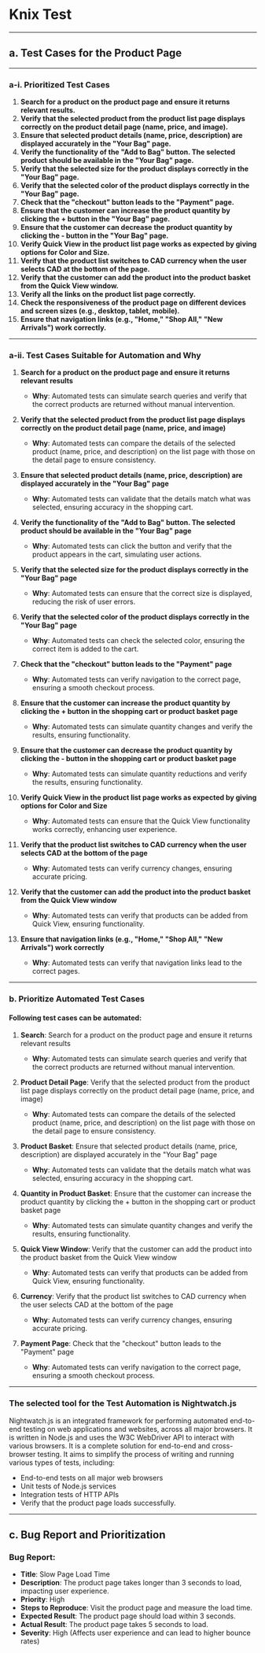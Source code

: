 # **Knix Test**

---

## **a. Test Cases for the Product Page**

---

### **a-i. Prioritized Test Cases**

1. **Search for a product on the product page and ensure it returns relevant results.**
2. **Verify that the selected product from the product list page displays correctly on the product detail page (name, price, and image).**
3. **Ensure that selected product details (name, price, description) are displayed accurately in the "Your Bag" page.**
4. **Verify the functionality of the "Add to Bag" button. The selected product should be available in the "Your Bag" page.**
5. **Verify that the selected size for the product displays correctly in the "Your Bag" page.**
6. **Verify that the selected color of the product displays correctly in the "Your Bag" page.**
7. **Check that the "checkout" button leads to the "Payment" page.**
8. **Ensure that the customer can increase the product quantity by clicking the + button in the "Your Bag" page.**
9. **Ensure that the customer can decrease the product quantity by clicking the - button in the "Your Bag" page.**
10. **Verify Quick View in the product list page works as expected by giving options for Color and Size.**
11. **Verify that the product list switches to CAD currency when the user selects CAD at the bottom of the page.**
12. **Verify that the customer can add the product into the product basket from the Quick View window.**
13. **Verify all the links on the product list page correctly.**
14. **Check the responsiveness of the product page on different devices and screen sizes (e.g., desktop, tablet, mobile).**
15. **Ensure that navigation links (e.g., "Home," "Shop All," "New Arrivals") work correctly.**

---

### **a-ii. Test Cases Suitable for Automation and Why**

1. **Search for a product on the product page and ensure it returns relevant results**
    - **Why**: Automated tests can simulate search queries and verify that the correct products are returned without manual intervention.

2. **Verify that the selected product from the product list page displays correctly on the product detail page (name, price, and image)**
    - **Why**: Automated tests can compare the details of the selected product (name, price, and description) on the list page with those on the detail page to ensure consistency.

3. **Ensure that selected product details (name, price, description) are displayed accurately in the "Your Bag" page**
    - **Why**: Automated tests can validate that the details match what was selected, ensuring accuracy in the shopping cart.

4. **Verify the functionality of the "Add to Bag" button. The selected product should be available in the "Your Bag" page**
    - **Why**: Automated tests can click the button and verify that the product appears in the cart, simulating user actions.

5. **Verify that the selected size for the product displays correctly in the "Your Bag" page**
    - **Why**: Automated tests can ensure that the correct size is displayed, reducing the risk of user errors.

6. **Verify that the selected color of the product displays correctly in the "Your Bag" page**
    - **Why**: Automated tests can check the selected color, ensuring the correct item is added to the cart.

7. **Check that the "checkout" button leads to the "Payment" page**
    - **Why**: Automated tests can verify navigation to the correct page, ensuring a smooth checkout process.

8. **Ensure that the customer can increase the product quantity by clicking the + button in the shopping cart or product basket page**
    - **Why**: Automated tests can simulate quantity changes and verify the results, ensuring functionality.

9. **Ensure that the customer can decrease the product quantity by clicking the - button in the shopping cart or product basket page**
    - **Why**: Automated tests can simulate quantity reductions and verify the results, ensuring functionality.

10. **Verify Quick View in the product list page works as expected by giving options for Color and Size**
    - **Why**: Automated tests can ensure that the Quick View functionality works correctly, enhancing user experience.

11. **Verify that the product list switches to CAD currency when the user selects CAD at the bottom of the page**
    - **Why**: Automated tests can verify currency changes, ensuring accurate pricing.

12. **Verify that the customer can add the product into the product basket from the Quick View window**
    - **Why**: Automated tests can verify that products can be added from Quick View, ensuring functionality.

13. **Ensure that navigation links (e.g., "Home," "Shop All," "New Arrivals") work correctly**
    - **Why**: Automated tests can verify that navigation links lead to the correct pages.

---

### **b. Prioritize Automated Test Cases**

#### **Following test cases can be automated:**

1. **Search**: Search for a product on the product page and ensure it returns relevant results
    - **Why**: Automated tests can simulate search queries and verify that the correct products are returned without manual intervention.
 
2. **Product Detail Page**: Verify that the selected product from the product list page displays correctly on the product detail page (name, price, and image)
    - **Why**: Automated tests can compare the details of the selected product (name, price, and description) on the list page with those on the detail page to ensure consistency.
    
3. **Product Basket**: Ensure that selected product details (name, price, description) are displayed accurately in the "Your Bag" page
    - **Why**: Automated tests can validate that the details match what was selected, ensuring accuracy in the shopping cart.
    
4. **Quantity in Product Basket**: Ensure that the customer can increase the product quantity by clicking the + button in the shopping cart or product basket page
    - **Why**: Automated tests can simulate quantity changes and verify the results, ensuring functionality.
    
5. **Quick View Window**: Verify that the customer can add the product into the product basket from the Quick View window
    - **Why**: Automated tests can verify that products can be added from Quick View, ensuring functionality.
    
6. **Currency**: Verify that the product list switches to CAD currency when the user selects CAD at the bottom of the page
    - **Why**: Automated tests can verify currency changes, ensuring accurate pricing.

7. **Payment Page**: Check that the "checkout" button leads to the "Payment" page
    - **Why**: Automated tests can verify navigation to the correct page, ensuring a smooth checkout process.

---

### **The selected tool for the Test Automation is Nightwatch.js**

Nightwatch.js is an integrated framework for performing automated end-to-end testing on web applications and websites, across all major browsers. It is written in Node.js and uses the W3C WebDriver API to interact with various browsers. It is a complete solution for end-to-end and cross-browser testing. It aims to simplify the process of writing and running various types of tests, including:

- End-to-end tests on all major web browsers
- Unit tests of Node.js services
- Integration tests of HTTP APIs
- Verify that the product page loads successfully.

---

## **c. Bug Report and Prioritization**

### **Bug Report:**

- **Title**: Slow Page Load Time
- **Description**: The product page takes longer than 3 seconds to load, impacting user experience.
- **Priority**: High
- **Steps to Reproduce**: Visit the product page and measure the load time.
- **Expected Result**: The product page should load within 3 seconds.
- **Actual Result**: The product page takes 5 seconds to load.
- **Severity**: High (Affects user experience and can lead to higher bounce rates)
